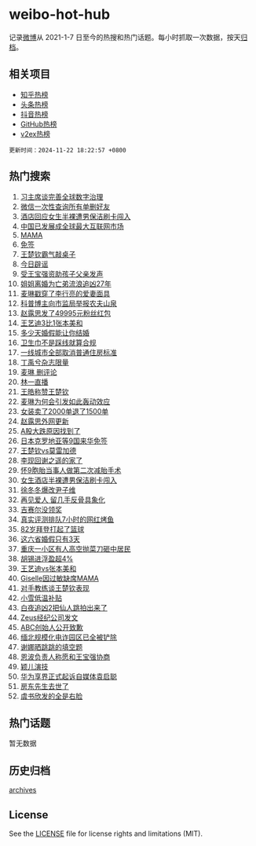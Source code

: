 # weibo-hot-hub

记录[微博](https://www.weibo.com)从 2021-1-7 日至今的热搜和热门话题。每小时抓取一次数据，按天[归档](archives)。

## 相关项目

- [知乎热榜](https://github.com/snaildev/zhihu-hot-hub)
- [头条热榜](https://github.com/snaildev/toutiao-hot-hub)
- [抖音热榜](https://github.com/snaildev/douyin-hot-hub)
- [GitHub热榜](https://github.com/snaildev/github-hot-hub)
- [v2ex热榜](https://github.com/snaildev/v2ex-hot-hub)


`更新时间：2024-11-22 18:22:57 +0800`

## 热门搜索

1. [习主席谈完善全球数字治理](https://m.weibo.cn/search?containerid=100103type%3D1%26t%3D10%26q%3D%23%E4%B9%A0%E4%B8%BB%E5%B8%AD%E8%B0%88%E5%AE%8C%E5%96%84%E5%85%A8%E7%90%83%E6%95%B0%E5%AD%97%E6%B2%BB%E7%90%86%23&stream_entry_id=51&isnewpage=1&extparam=seat%3D1%26stream_entry_id%3D51%26c_type%3D51%26pos%3D0%26cate%3D10103%26dgr%3D0%26q%3D%2523%25E4%25B9%25A0%25E4%25B8%25BB%25E5%25B8%25AD%25E8%25B0%2588%25E5%25AE%258C%25E5%2596%2584%25E5%2585%25A8%25E7%2590%2583%25E6%2595%25B0%25E5%25AD%2597%25E6%25B2%25BB%25E7%2590%2586%2523%26filter_type%3Drealtimehot%26display_time%3D1732270976%26pre_seqid%3D1732270976796082451576)
1. [微信一次性查询所有单删好友](https://m.weibo.cn/search?containerid=100103type%3D1%26t%3D10%26q%3D%23%E5%BE%AE%E4%BF%A1%E4%B8%80%E6%AC%A1%E6%80%A7%E6%9F%A5%E8%AF%A2%E6%89%80%E6%9C%89%E5%8D%95%E5%88%A0%E5%A5%BD%E5%8F%8B%23&stream_entry_id=31&isnewpage=1&extparam=seat%3D1%26stream_entry_id%3D31%26q%3D%2523%25E5%25BE%25AE%25E4%25BF%25A1%25E4%25B8%2580%25E6%25AC%25A1%25E6%2580%25A7%25E6%259F%25A5%25E8%25AF%25A2%25E6%2589%2580%25E6%259C%2589%25E5%258D%2595%25E5%2588%25A0%25E5%25A5%25BD%25E5%258F%258B%2523%26dgr%3D0%26realpos%3D1%26filter_type%3Drealtimehot%26c_type%3D31%26pos%3D0%26lcate%3D5001%26band_rank%3D1%26cate%3D5001%26flag%3D2%26display_time%3D1732270976%26pre_seqid%3D1732270976796082451576)
1. [酒店回应女生半裸遭男保洁刷卡闯入](https://m.weibo.cn/search?containerid=100103type%3D1%26t%3D10%26q%3D%23%E9%85%92%E5%BA%97%E5%9B%9E%E5%BA%94%E5%A5%B3%E7%94%9F%E5%8D%8A%E8%A3%B8%E9%81%AD%E7%94%B7%E4%BF%9D%E6%B4%81%E5%88%B7%E5%8D%A1%E9%97%AF%E5%85%A5%23&stream_entry_id=31&isnewpage=1&extparam=seat%3D1%26stream_entry_id%3D31%26q%3D%2523%25E9%2585%2592%25E5%25BA%2597%25E5%259B%259E%25E5%25BA%2594%25E5%25A5%25B3%25E7%2594%259F%25E5%258D%258A%25E8%25A3%25B8%25E9%2581%25AD%25E7%2594%25B7%25E4%25BF%259D%25E6%25B4%2581%25E5%2588%25B7%25E5%258D%25A1%25E9%2597%25AF%25E5%2585%25A5%2523%26dgr%3D0%26realpos%3D2%26filter_type%3Drealtimehot%26c_type%3D31%26pos%3D1%26lcate%3D5001%26band_rank%3D2%26cate%3D5001%26flag%3D1%26display_time%3D1732270976%26pre_seqid%3D1732270976796082451576)
1. [中国已发展成全球最大互联网市场](https://m.weibo.cn/search?containerid=100103type%3D1%26t%3D10%26q%3D%23%E4%B8%AD%E5%9B%BD%E5%B7%B2%E5%8F%91%E5%B1%95%E6%88%90%E5%85%A8%E7%90%83%E6%9C%80%E5%A4%A7%E4%BA%92%E8%81%94%E7%BD%91%E5%B8%82%E5%9C%BA%23&stream_entry_id=31&isnewpage=1&extparam=seat%3D1%26stream_entry_id%3D31%26q%3D%2523%25E4%25B8%25AD%25E5%259B%25BD%25E5%25B7%25B2%25E5%258F%2591%25E5%25B1%2595%25E6%2588%2590%25E5%2585%25A8%25E7%2590%2583%25E6%259C%2580%25E5%25A4%25A7%25E4%25BA%2592%25E8%2581%2594%25E7%25BD%2591%25E5%25B8%2582%25E5%259C%25BA%2523%26dgr%3D0%26realpos%3D3%26filter_type%3Drealtimehot%26c_type%3D31%26pos%3D2%26lcate%3D5001%26band_rank%3D3%26cate%3D5001%26flag%3D0%26display_time%3D1732270976%26pre_seqid%3D1732270976796082451576)
1. [MAMA](https://m.weibo.cn/search?containerid=100103type%3D1%26t%3D10%26q%3DMAMA&stream_entry_id=31&isnewpage=1&extparam=seat%3D1%26stream_entry_id%3D31%26q%3DMAMA%26dgr%3D0%26realpos%3D4%26filter_type%3Drealtimehot%26c_type%3D31%26pos%3D3%26lcate%3D5001%26band_rank%3D4%26cate%3D5001%26flag%3D1%26display_time%3D1732270976%26pre_seqid%3D1732270976796082451576)
1. [免签](https://m.weibo.cn/search?containerid=100103type%3D1%26t%3D10%26q%3D%E5%85%8D%E7%AD%BE&stream_entry_id=31&isnewpage=1&extparam=seat%3D1%26stream_entry_id%3D31%26q%3D%25E5%2585%258D%25E7%25AD%25BE%26dgr%3D0%26realpos%3D5%26filter_type%3Drealtimehot%26c_type%3D31%26pos%3D4%26lcate%3D5001%26band_rank%3D5%26cate%3D5001%26flag%3D2%26display_time%3D1732270976%26pre_seqid%3D1732270976796082451576)
1. [王楚钦霸气敲桌子](https://m.weibo.cn/search?containerid=100103type%3D1%26t%3D10%26q%3D%E7%8E%8B%E6%A5%9A%E9%92%A6%E9%9C%B8%E6%B0%94%E6%95%B2%E6%A1%8C%E5%AD%90&stream_entry_id=31&isnewpage=1&extparam=seat%3D1%26stream_entry_id%3D31%26q%3D%25E7%258E%258B%25E6%25A5%259A%25E9%2592%25A6%25E9%259C%25B8%25E6%25B0%2594%25E6%2595%25B2%25E6%25A1%258C%25E5%25AD%2590%26dgr%3D0%26realpos%3D6%26filter_type%3Drealtimehot%26c_type%3D31%26pos%3D5%26lcate%3D5001%26band_rank%3D6%26cate%3D5001%26flag%3D1%26display_time%3D1732270976%26pre_seqid%3D1732270976796082451576)
1. [今日辟谣](https://m.weibo.cn/search?containerid=100103type%3D1%26t%3D10%26q%3D%23%E4%BB%8A%E6%97%A5%E8%BE%9F%E8%B0%A3%23&stream_entry_id=31&isnewpage=1&extparam=seat%3D1%26stream_entry_id%3D31%26q%3D%2523%25E4%25BB%258A%25E6%2597%25A5%25E8%25BE%259F%25E8%25B0%25A3%2523%26dgr%3D0%26adid%3D264254%26band_rank%3D7%26c_type%3D31%26is_ad_pos%3D1%26lcate%3D5001%26pos%3D6%26cate%3D5001%26filter_type%3Drealtimehot%26display_time%3D1732270976%26pre_seqid%3D1732270976796082451576)
1. [受王宝强资助孩子父亲发声](https://m.weibo.cn/search?containerid=100103type%3D1%26t%3D10%26q%3D%23%E5%8F%97%E7%8E%8B%E5%AE%9D%E5%BC%BA%E8%B5%84%E5%8A%A9%E5%AD%A9%E5%AD%90%E7%88%B6%E4%BA%B2%E5%8F%91%E5%A3%B0%23&stream_entry_id=31&isnewpage=1&extparam=seat%3D1%26stream_entry_id%3D31%26q%3D%2523%25E5%258F%2597%25E7%258E%258B%25E5%25AE%259D%25E5%25BC%25BA%25E8%25B5%2584%25E5%258A%25A9%25E5%25AD%25A9%25E5%25AD%2590%25E7%2588%25B6%25E4%25BA%25B2%25E5%258F%2591%25E5%25A3%25B0%2523%26dgr%3D0%26realpos%3D7%26filter_type%3Drealtimehot%26c_type%3D31%26pos%3D7%26lcate%3D5001%26band_rank%3D7%26cate%3D5001%26flag%3D0%26display_time%3D1732270976%26pre_seqid%3D1732270976796082451576)
1. [姐姐离婚为亡弟流浪追凶27年](https://m.weibo.cn/search?containerid=100103type%3D1%26t%3D10%26q%3D%23%E5%A7%90%E5%A7%90%E7%A6%BB%E5%A9%9A%E4%B8%BA%E4%BA%A1%E5%BC%9F%E6%B5%81%E6%B5%AA%E8%BF%BD%E5%87%B627%E5%B9%B4%23&stream_entry_id=31&isnewpage=1&extparam=seat%3D1%26stream_entry_id%3D31%26q%3D%2523%25E5%25A7%2590%25E5%25A7%2590%25E7%25A6%25BB%25E5%25A9%259A%25E4%25B8%25BA%25E4%25BA%25A1%25E5%25BC%259F%25E6%25B5%2581%25E6%25B5%25AA%25E8%25BF%25BD%25E5%2587%25B627%25E5%25B9%25B4%2523%26dgr%3D0%26realpos%3D8%26filter_type%3Drealtimehot%26c_type%3D31%26pos%3D8%26lcate%3D5001%26band_rank%3D8%26cate%3D5001%26flag%3D2%26display_time%3D1732270976%26pre_seqid%3D1732270976796082451576)
1. [麦琳戳穿了李行亮的爱妻面具](https://m.weibo.cn/search?containerid=100103type%3D1%26t%3D10%26q%3D%23%E9%BA%A6%E7%90%B3%E6%88%B3%E7%A9%BF%E4%BA%86%E6%9D%8E%E8%A1%8C%E4%BA%AE%E7%9A%84%E7%88%B1%E5%A6%BB%E9%9D%A2%E5%85%B7%23&stream_entry_id=31&isnewpage=1&extparam=seat%3D1%26stream_entry_id%3D31%26q%3D%2523%25E9%25BA%25A6%25E7%2590%25B3%25E6%2588%25B3%25E7%25A9%25BF%25E4%25BA%2586%25E6%259D%258E%25E8%25A1%258C%25E4%25BA%25AE%25E7%259A%2584%25E7%2588%25B1%25E5%25A6%25BB%25E9%259D%25A2%25E5%2585%25B7%2523%26dgr%3D0%26realpos%3D9%26filter_type%3Drealtimehot%26c_type%3D31%26pos%3D9%26lcate%3D5001%26band_rank%3D9%26cate%3D5001%26flag%3D2%26display_time%3D1732270976%26pre_seqid%3D1732270976796082451576)
1. [科普博主向市监局举报农夫山泉](https://m.weibo.cn/search?containerid=100103type%3D1%26t%3D10%26q%3D%23%E7%A7%91%E6%99%AE%E5%8D%9A%E4%B8%BB%E5%90%91%E5%B8%82%E7%9B%91%E5%B1%80%E4%B8%BE%E6%8A%A5%E5%86%9C%E5%A4%AB%E5%B1%B1%E6%B3%89%23&stream_entry_id=31&isnewpage=1&extparam=seat%3D1%26stream_entry_id%3D31%26q%3D%2523%25E7%25A7%2591%25E6%2599%25AE%25E5%258D%259A%25E4%25B8%25BB%25E5%2590%2591%25E5%25B8%2582%25E7%259B%2591%25E5%25B1%2580%25E4%25B8%25BE%25E6%258A%25A5%25E5%2586%259C%25E5%25A4%25AB%25E5%25B1%25B1%25E6%25B3%2589%2523%26dgr%3D0%26realpos%3D10%26filter_type%3Drealtimehot%26c_type%3D31%26pos%3D10%26lcate%3D5001%26band_rank%3D10%26cate%3D5001%26flag%3D1%26display_time%3D1732270976%26pre_seqid%3D1732270976796082451576)
1. [赵露思发了49995元粉丝红包](https://m.weibo.cn/search?containerid=100103type%3D1%26t%3D10%26q%3D%23%E8%B5%B5%E9%9C%B2%E6%80%9D%E5%8F%91%E4%BA%8649995%E5%85%83%E7%B2%89%E4%B8%9D%E7%BA%A2%E5%8C%85%23&stream_entry_id=31&isnewpage=1&extparam=seat%3D1%26stream_entry_id%3D31%26q%3D%2523%25E8%25B5%25B5%25E9%259C%25B2%25E6%2580%259D%25E5%258F%2591%25E4%25BA%258649995%25E5%2585%2583%25E7%25B2%2589%25E4%25B8%259D%25E7%25BA%25A2%25E5%258C%2585%2523%26dgr%3D0%26realpos%3D11%26filter_type%3Drealtimehot%26c_type%3D31%26pos%3D11%26lcate%3D5001%26band_rank%3D11%26cate%3D5001%26flag%3D2%26display_time%3D1732270976%26pre_seqid%3D1732270976796082451576)
1. [王艺迪3比1张本美和](https://m.weibo.cn/search?containerid=100103type%3D1%26t%3D10%26q%3D%23%E7%8E%8B%E8%89%BA%E8%BF%AA3%E6%AF%941%E5%BC%A0%E6%9C%AC%E7%BE%8E%E5%92%8C%23&stream_entry_id=31&isnewpage=1&extparam=seat%3D1%26stream_entry_id%3D31%26q%3D%2523%25E7%258E%258B%25E8%2589%25BA%25E8%25BF%25AA3%25E6%25AF%25941%25E5%25BC%25A0%25E6%259C%25AC%25E7%25BE%258E%25E5%2592%258C%2523%26dgr%3D0%26realpos%3D12%26filter_type%3Drealtimehot%26c_type%3D31%26pos%3D12%26lcate%3D5001%26band_rank%3D12%26cate%3D5001%26flag%3D1%26display_time%3D1732270976%26pre_seqid%3D1732270976796082451576)
1. [多少天婚假能让你结婚](https://m.weibo.cn/search?containerid=100103type%3D1%26t%3D10%26q%3D%23%E5%A4%9A%E5%B0%91%E5%A4%A9%E5%A9%9A%E5%81%87%E8%83%BD%E8%AE%A9%E4%BD%A0%E7%BB%93%E5%A9%9A%23&stream_entry_id=31&isnewpage=1&extparam=seat%3D1%26stream_entry_id%3D31%26q%3D%2523%25E5%25A4%259A%25E5%25B0%2591%25E5%25A4%25A9%25E5%25A9%259A%25E5%2581%2587%25E8%2583%25BD%25E8%25AE%25A9%25E4%25BD%25A0%25E7%25BB%2593%25E5%25A9%259A%2523%26dgr%3D0%26realpos%3D13%26filter_type%3Drealtimehot%26c_type%3D31%26pos%3D13%26lcate%3D5001%26band_rank%3D13%26cate%3D5001%26flag%3D0%26display_time%3D1732270976%26pre_seqid%3D1732270976796082451576)
1. [卫生巾不是踩线就算合规](https://m.weibo.cn/search?containerid=100103type%3D1%26t%3D10%26q%3D%23%E5%8D%AB%E7%94%9F%E5%B7%BE%E4%B8%8D%E6%98%AF%E8%B8%A9%E7%BA%BF%E5%B0%B1%E7%AE%97%E5%90%88%E8%A7%84%23&stream_entry_id=31&isnewpage=1&extparam=seat%3D1%26stream_entry_id%3D31%26q%3D%2523%25E5%258D%25AB%25E7%2594%259F%25E5%25B7%25BE%25E4%25B8%258D%25E6%2598%25AF%25E8%25B8%25A9%25E7%25BA%25BF%25E5%25B0%25B1%25E7%25AE%2597%25E5%2590%2588%25E8%25A7%2584%2523%26dgr%3D0%26realpos%3D14%26filter_type%3Drealtimehot%26c_type%3D31%26pos%3D14%26lcate%3D5001%26band_rank%3D14%26cate%3D5001%26flag%3D1%26display_time%3D1732270976%26pre_seqid%3D1732270976796082451576)
1. [一线城市全部取消普通住房标准](https://m.weibo.cn/search?containerid=100103type%3D1%26t%3D10%26q%3D%23%E4%B8%80%E7%BA%BF%E5%9F%8E%E5%B8%82%E5%85%A8%E9%83%A8%E5%8F%96%E6%B6%88%E6%99%AE%E9%80%9A%E4%BD%8F%E6%88%BF%E6%A0%87%E5%87%86%23&stream_entry_id=31&isnewpage=1&extparam=seat%3D1%26stream_entry_id%3D31%26q%3D%2523%25E4%25B8%2580%25E7%25BA%25BF%25E5%259F%258E%25E5%25B8%2582%25E5%2585%25A8%25E9%2583%25A8%25E5%258F%2596%25E6%25B6%2588%25E6%2599%25AE%25E9%2580%259A%25E4%25BD%258F%25E6%2588%25BF%25E6%25A0%2587%25E5%2587%2586%2523%26dgr%3D0%26realpos%3D15%26filter_type%3Drealtimehot%26c_type%3D31%26pos%3D15%26lcate%3D5001%26band_rank%3D15%26cate%3D5001%26flag%3D1%26display_time%3D1732270976%26pre_seqid%3D1732270976796082451576)
1. [丁禹兮杂志限量](https://m.weibo.cn/search?containerid=100103type%3D1%26t%3D10%26q%3D%23%E4%B8%81%E7%A6%B9%E5%85%AE%E6%9D%82%E5%BF%97%E9%99%90%E9%87%8F%23&stream_entry_id=31&isnewpage=1&extparam=seat%3D1%26stream_entry_id%3D31%26q%3D%2523%25E4%25B8%2581%25E7%25A6%25B9%25E5%2585%25AE%25E6%259D%2582%25E5%25BF%2597%25E9%2599%2590%25E9%2587%258F%2523%26dgr%3D0%26realpos%3D16%26filter_type%3Drealtimehot%26c_type%3D31%26pos%3D16%26lcate%3D5001%26band_rank%3D16%26cate%3D5001%26flag%3D0%26display_time%3D1732270976%26pre_seqid%3D1732270976796082451576)
1. [麦琳 删评论](https://m.weibo.cn/search?containerid=100103type%3D1%26t%3D10%26q%3D%E9%BA%A6%E7%90%B3+%E5%88%A0%E8%AF%84%E8%AE%BA&stream_entry_id=31&isnewpage=1&extparam=seat%3D1%26stream_entry_id%3D31%26q%3D%25E9%25BA%25A6%25E7%2590%25B3%2520%25E5%2588%25A0%25E8%25AF%2584%25E8%25AE%25BA%26dgr%3D0%26realpos%3D17%26filter_type%3Drealtimehot%26c_type%3D31%26pos%3D17%26lcate%3D5001%26band_rank%3D17%26cate%3D5001%26flag%3D1%26display_time%3D1732270976%26pre_seqid%3D1732270976796082451576)
1. [林一直播](https://m.weibo.cn/search?containerid=100103type%3D1%26t%3D10%26q%3D%E6%9E%97%E4%B8%80%E7%9B%B4%E6%92%AD&stream_entry_id=31&isnewpage=1&extparam=seat%3D1%26stream_entry_id%3D31%26q%3D%25E6%259E%2597%25E4%25B8%2580%25E7%259B%25B4%25E6%2592%25AD%26dgr%3D0%26realpos%3D18%26filter_type%3Drealtimehot%26c_type%3D31%26pos%3D18%26lcate%3D5001%26band_rank%3D18%26cate%3D5001%26flag%3D1%26display_time%3D1732270976%26pre_seqid%3D1732270976796082451576)
1. [王皓称赞王楚钦](https://m.weibo.cn/search?containerid=100103type%3D1%26t%3D10%26q%3D%23%E7%8E%8B%E7%9A%93%E7%A7%B0%E8%B5%9E%E7%8E%8B%E6%A5%9A%E9%92%A6%23&stream_entry_id=31&isnewpage=1&extparam=seat%3D1%26stream_entry_id%3D31%26q%3D%2523%25E7%258E%258B%25E7%259A%2593%25E7%25A7%25B0%25E8%25B5%259E%25E7%258E%258B%25E6%25A5%259A%25E9%2592%25A6%2523%26dgr%3D0%26realpos%3D19%26filter_type%3Drealtimehot%26c_type%3D31%26pos%3D19%26lcate%3D5001%26band_rank%3D19%26cate%3D5001%26flag%3D1%26display_time%3D1732270976%26pre_seqid%3D1732270976796082451576)
1. [麦琳为何会引发如此轰动效应](https://m.weibo.cn/search?containerid=100103type%3D1%26t%3D10%26q%3D%23%E9%BA%A6%E7%90%B3%E4%B8%BA%E4%BD%95%E4%BC%9A%E5%BC%95%E5%8F%91%E5%A6%82%E6%AD%A4%E8%BD%B0%E5%8A%A8%E6%95%88%E5%BA%94%23&stream_entry_id=31&isnewpage=1&extparam=seat%3D1%26stream_entry_id%3D31%26q%3D%2523%25E9%25BA%25A6%25E7%2590%25B3%25E4%25B8%25BA%25E4%25BD%2595%25E4%25BC%259A%25E5%25BC%2595%25E5%258F%2591%25E5%25A6%2582%25E6%25AD%25A4%25E8%25BD%25B0%25E5%258A%25A8%25E6%2595%2588%25E5%25BA%2594%2523%26dgr%3D0%26realpos%3D20%26filter_type%3Drealtimehot%26c_type%3D31%26pos%3D20%26lcate%3D5001%26band_rank%3D20%26cate%3D5001%26flag%3D1%26display_time%3D1732270976%26pre_seqid%3D1732270976796082451576)
1. [女装卖了2000单退了1500单](https://m.weibo.cn/search?containerid=100103type%3D1%26t%3D10%26q%3D%23%E5%A5%B3%E8%A3%85%E5%8D%96%E4%BA%862000%E5%8D%95%E9%80%80%E4%BA%861500%E5%8D%95%23&stream_entry_id=31&isnewpage=1&extparam=seat%3D1%26stream_entry_id%3D31%26q%3D%2523%25E5%25A5%25B3%25E8%25A3%2585%25E5%258D%2596%25E4%25BA%25862000%25E5%258D%2595%25E9%2580%2580%25E4%25BA%25861500%25E5%258D%2595%2523%26dgr%3D0%26realpos%3D21%26filter_type%3Drealtimehot%26c_type%3D31%26pos%3D21%26lcate%3D5001%26band_rank%3D21%26cate%3D5001%26flag%3D0%26display_time%3D1732270976%26pre_seqid%3D1732270976796082451576)
1. [赵露思外网更新](https://m.weibo.cn/search?containerid=100103type%3D1%26t%3D10%26q%3D%23%E8%B5%B5%E9%9C%B2%E6%80%9D%E5%A4%96%E7%BD%91%E6%9B%B4%E6%96%B0%23&stream_entry_id=31&isnewpage=1&extparam=seat%3D1%26stream_entry_id%3D31%26q%3D%2523%25E8%25B5%25B5%25E9%259C%25B2%25E6%2580%259D%25E5%25A4%2596%25E7%25BD%2591%25E6%259B%25B4%25E6%2596%25B0%2523%26dgr%3D0%26realpos%3D22%26filter_type%3Drealtimehot%26c_type%3D31%26pos%3D22%26lcate%3D5001%26band_rank%3D22%26cate%3D5001%26flag%3D1%26display_time%3D1732270976%26pre_seqid%3D1732270976796082451576)
1. [A股大跌原因找到了](https://m.weibo.cn/search?containerid=100103type%3D1%26t%3D10%26q%3D%23A%E8%82%A1%E5%A4%A7%E8%B7%8C%E5%8E%9F%E5%9B%A0%E6%89%BE%E5%88%B0%E4%BA%86%23&stream_entry_id=31&isnewpage=1&extparam=seat%3D1%26stream_entry_id%3D31%26q%3D%2523A%25E8%2582%25A1%25E5%25A4%25A7%25E8%25B7%258C%25E5%258E%259F%25E5%259B%25A0%25E6%2589%25BE%25E5%2588%25B0%25E4%25BA%2586%2523%26dgr%3D0%26realpos%3D23%26filter_type%3Drealtimehot%26c_type%3D31%26pos%3D23%26lcate%3D5001%26band_rank%3D23%26cate%3D5001%26flag%3D0%26display_time%3D1732270976%26pre_seqid%3D1732270976796082451576)
1. [日本克罗地亚等9国来华免签](https://m.weibo.cn/search?containerid=100103type%3D1%26t%3D10%26q%3D%23%E6%97%A5%E6%9C%AC%E5%85%8B%E7%BD%97%E5%9C%B0%E4%BA%9A%E7%AD%899%E5%9B%BD%E6%9D%A5%E5%8D%8E%E5%85%8D%E7%AD%BE%23&stream_entry_id=31&isnewpage=1&extparam=seat%3D1%26stream_entry_id%3D31%26q%3D%2523%25E6%2597%25A5%25E6%259C%25AC%25E5%2585%258B%25E7%25BD%2597%25E5%259C%25B0%25E4%25BA%259A%25E7%25AD%25899%25E5%259B%25BD%25E6%259D%25A5%25E5%258D%258E%25E5%2585%258D%25E7%25AD%25BE%2523%26dgr%3D0%26realpos%3D24%26filter_type%3Drealtimehot%26c_type%3D31%26pos%3D24%26lcate%3D5001%26band_rank%3D24%26cate%3D5001%26flag%3D0%26display_time%3D1732270976%26pre_seqid%3D1732270976796082451576)
1. [王楚钦vs莫雷加德](https://m.weibo.cn/search?containerid=100103type%3D1%26t%3D10%26q%3D%23%E7%8E%8B%E6%A5%9A%E9%92%A6vs%E8%8E%AB%E9%9B%B7%E5%8A%A0%E5%BE%B7%23&stream_entry_id=31&isnewpage=1&extparam=seat%3D1%26stream_entry_id%3D31%26q%3D%2523%25E7%258E%258B%25E6%25A5%259A%25E9%2592%25A6vs%25E8%258E%25AB%25E9%259B%25B7%25E5%258A%25A0%25E5%25BE%25B7%2523%26dgr%3D0%26realpos%3D25%26filter_type%3Drealtimehot%26c_type%3D31%26pos%3D25%26lcate%3D5001%26band_rank%3D25%26cate%3D5001%26flag%3D0%26display_time%3D1732270976%26pre_seqid%3D1732270976796082451576)
1. [李现回谢之遥的家了](https://m.weibo.cn/search?containerid=100103type%3D1%26t%3D10%26q%3D%23%E6%9D%8E%E7%8E%B0%E5%9B%9E%E8%B0%A2%E4%B9%8B%E9%81%A5%E7%9A%84%E5%AE%B6%E4%BA%86%23&stream_entry_id=31&isnewpage=1&extparam=seat%3D1%26stream_entry_id%3D31%26q%3D%2523%25E6%259D%258E%25E7%258E%25B0%25E5%259B%259E%25E8%25B0%25A2%25E4%25B9%258B%25E9%2581%25A5%25E7%259A%2584%25E5%25AE%25B6%25E4%25BA%2586%2523%26dgr%3D0%26realpos%3D26%26filter_type%3Drealtimehot%26c_type%3D31%26pos%3D26%26lcate%3D5001%26band_rank%3D26%26cate%3D5001%26flag%3D1%26display_time%3D1732270976%26pre_seqid%3D1732270976796082451576)
1. [怀9胞胎当事人做第二次减胎手术](https://m.weibo.cn/search?containerid=100103type%3D1%26t%3D10%26q%3D%23%E6%80%809%E8%83%9E%E8%83%8E%E5%BD%93%E4%BA%8B%E4%BA%BA%E5%81%9A%E7%AC%AC%E4%BA%8C%E6%AC%A1%E5%87%8F%E8%83%8E%E6%89%8B%E6%9C%AF%23&stream_entry_id=31&isnewpage=1&extparam=seat%3D1%26stream_entry_id%3D31%26q%3D%2523%25E6%2580%25809%25E8%2583%259E%25E8%2583%258E%25E5%25BD%2593%25E4%25BA%258B%25E4%25BA%25BA%25E5%2581%259A%25E7%25AC%25AC%25E4%25BA%258C%25E6%25AC%25A1%25E5%2587%258F%25E8%2583%258E%25E6%2589%258B%25E6%259C%25AF%2523%26dgr%3D0%26realpos%3D27%26filter_type%3Drealtimehot%26c_type%3D31%26pos%3D27%26lcate%3D5001%26band_rank%3D27%26cate%3D5001%26flag%3D1%26display_time%3D1732270976%26pre_seqid%3D1732270976796082451576)
1. [女生酒店半裸遭男保洁刷卡闯入](https://m.weibo.cn/search?containerid=100103type%3D1%26t%3D10%26q%3D%23%E5%A5%B3%E7%94%9F%E9%85%92%E5%BA%97%E5%8D%8A%E8%A3%B8%E9%81%AD%E7%94%B7%E4%BF%9D%E6%B4%81%E5%88%B7%E5%8D%A1%E9%97%AF%E5%85%A5%23&stream_entry_id=31&isnewpage=1&extparam=seat%3D1%26stream_entry_id%3D31%26q%3D%2523%25E5%25A5%25B3%25E7%2594%259F%25E9%2585%2592%25E5%25BA%2597%25E5%258D%258A%25E8%25A3%25B8%25E9%2581%25AD%25E7%2594%25B7%25E4%25BF%259D%25E6%25B4%2581%25E5%2588%25B7%25E5%258D%25A1%25E9%2597%25AF%25E5%2585%25A5%2523%26dgr%3D0%26realpos%3D28%26filter_type%3Drealtimehot%26c_type%3D31%26pos%3D28%26lcate%3D5001%26band_rank%3D28%26cate%3D5001%26flag%3D1%26display_time%3D1732270976%26pre_seqid%3D1732270976796082451576)
1. [徐冬冬爆改尹子维](https://m.weibo.cn/search?containerid=100103type%3D1%26t%3D10%26q%3D%E5%BE%90%E5%86%AC%E5%86%AC%E7%88%86%E6%94%B9%E5%B0%B9%E5%AD%90%E7%BB%B4&stream_entry_id=31&isnewpage=1&extparam=seat%3D1%26stream_entry_id%3D31%26q%3D%25E5%25BE%2590%25E5%2586%25AC%25E5%2586%25AC%25E7%2588%2586%25E6%2594%25B9%25E5%25B0%25B9%25E5%25AD%2590%25E7%25BB%25B4%26dgr%3D0%26realpos%3D29%26filter_type%3Drealtimehot%26c_type%3D31%26pos%3D29%26lcate%3D5001%26band_rank%3D29%26cate%3D5001%26flag%3D1%26display_time%3D1732270976%26pre_seqid%3D1732270976796082451576)
1. [再见爱人 留几手反骨具象化](https://m.weibo.cn/search?containerid=100103type%3D1%26t%3D10%26q%3D%E5%86%8D%E8%A7%81%E7%88%B1%E4%BA%BA+%E7%95%99%E5%87%A0%E6%89%8B%E5%8F%8D%E9%AA%A8%E5%85%B7%E8%B1%A1%E5%8C%96&stream_entry_id=31&isnewpage=1&extparam=seat%3D1%26stream_entry_id%3D31%26q%3D%25E5%2586%258D%25E8%25A7%2581%25E7%2588%25B1%25E4%25BA%25BA%2520%25E7%2595%2599%25E5%2587%25A0%25E6%2589%258B%25E5%258F%258D%25E9%25AA%25A8%25E5%2585%25B7%25E8%25B1%25A1%25E5%258C%2596%26dgr%3D0%26realpos%3D30%26filter_type%3Drealtimehot%26c_type%3D31%26pos%3D30%26lcate%3D5001%26band_rank%3D30%26cate%3D5001%26flag%3D1%26display_time%3D1732270976%26pre_seqid%3D1732270976796082451576)
1. [吉赛尔没领奖](https://m.weibo.cn/search?containerid=100103type%3D1%26t%3D10%26q%3D%E5%90%89%E8%B5%9B%E5%B0%94%E6%B2%A1%E9%A2%86%E5%A5%96&stream_entry_id=31&isnewpage=1&extparam=seat%3D1%26stream_entry_id%3D31%26q%3D%25E5%2590%2589%25E8%25B5%259B%25E5%25B0%2594%25E6%25B2%25A1%25E9%25A2%2586%25E5%25A5%2596%26dgr%3D0%26realpos%3D31%26filter_type%3Drealtimehot%26c_type%3D31%26pos%3D31%26lcate%3D5001%26band_rank%3D31%26cate%3D5001%26flag%3D1%26display_time%3D1732270976%26pre_seqid%3D1732270976796082451576)
1. [真实评测排队7小时的网红烤鱼](https://m.weibo.cn/search?containerid=100103type%3D1%26t%3D10%26q%3D%E7%9C%9F%E5%AE%9E%E8%AF%84%E6%B5%8B%E6%8E%92%E9%98%9F7%E5%B0%8F%E6%97%B6%E7%9A%84%E7%BD%91%E7%BA%A2%E7%83%A4%E9%B1%BC&stream_entry_id=31&isnewpage=1&extparam=seat%3D1%26stream_entry_id%3D31%26q%3D%25E7%259C%259F%25E5%25AE%259E%25E8%25AF%2584%25E6%25B5%258B%25E6%258E%2592%25E9%2598%259F7%25E5%25B0%258F%25E6%2597%25B6%25E7%259A%2584%25E7%25BD%2591%25E7%25BA%25A2%25E7%2583%25A4%25E9%25B1%25BC%26dgr%3D0%26adid%3D265257%26realpos%3D32%26filter_type%3Drealtimehot%26c_type%3D31%26pos%3D32%26lcate%3D5001%26band_rank%3D32%26cate%3D5001%26flag%3D0%26display_time%3D1732270976%26pre_seqid%3D1732270976796082451576)
1. [82岁拜登打起了篮球](https://m.weibo.cn/search?containerid=100103type%3D1%26t%3D10%26q%3D%2382%E5%B2%81%E6%8B%9C%E7%99%BB%E6%89%93%E8%B5%B7%E4%BA%86%E7%AF%AE%E7%90%83%23&stream_entry_id=31&isnewpage=1&extparam=seat%3D1%26stream_entry_id%3D31%26q%3D%252382%25E5%25B2%2581%25E6%258B%259C%25E7%2599%25BB%25E6%2589%2593%25E8%25B5%25B7%25E4%25BA%2586%25E7%25AF%25AE%25E7%2590%2583%2523%26dgr%3D0%26realpos%3D33%26filter_type%3Drealtimehot%26c_type%3D31%26pos%3D33%26lcate%3D5001%26band_rank%3D33%26cate%3D5001%26flag%3D1%26display_time%3D1732270976%26pre_seqid%3D1732270976796082451576)
1. [这六省婚假只有3天](https://m.weibo.cn/search?containerid=100103type%3D1%26t%3D10%26q%3D%23%E8%BF%99%E5%85%AD%E7%9C%81%E5%A9%9A%E5%81%87%E5%8F%AA%E6%9C%893%E5%A4%A9%23&stream_entry_id=31&isnewpage=1&extparam=seat%3D1%26stream_entry_id%3D31%26q%3D%2523%25E8%25BF%2599%25E5%2585%25AD%25E7%259C%2581%25E5%25A9%259A%25E5%2581%2587%25E5%258F%25AA%25E6%259C%25893%25E5%25A4%25A9%2523%26dgr%3D0%26realpos%3D34%26filter_type%3Drealtimehot%26c_type%3D31%26pos%3D34%26lcate%3D5001%26band_rank%3D34%26cate%3D5001%26flag%3D0%26display_time%3D1732270976%26pre_seqid%3D1732270976796082451576)
1. [重庆一小区有人高空抛菜刀砸中居民](https://m.weibo.cn/search?containerid=100103type%3D1%26t%3D10%26q%3D%23%E9%87%8D%E5%BA%86%E4%B8%80%E5%B0%8F%E5%8C%BA%E6%9C%89%E4%BA%BA%E9%AB%98%E7%A9%BA%E6%8A%9B%E8%8F%9C%E5%88%80%E7%A0%B8%E4%B8%AD%E5%B1%85%E6%B0%91%23&stream_entry_id=31&isnewpage=1&extparam=seat%3D1%26stream_entry_id%3D31%26q%3D%2523%25E9%2587%258D%25E5%25BA%2586%25E4%25B8%2580%25E5%25B0%258F%25E5%258C%25BA%25E6%259C%2589%25E4%25BA%25BA%25E9%25AB%2598%25E7%25A9%25BA%25E6%258A%259B%25E8%258F%259C%25E5%2588%2580%25E7%25A0%25B8%25E4%25B8%25AD%25E5%25B1%2585%25E6%25B0%2591%2523%26dgr%3D0%26realpos%3D35%26filter_type%3Drealtimehot%26c_type%3D31%26pos%3D35%26lcate%3D5001%26band_rank%3D35%26cate%3D5001%26flag%3D1%26display_time%3D1732270976%26pre_seqid%3D1732270976796082451576)
1. [胡锡进浮盈超4%](https://m.weibo.cn/search?containerid=100103type%3D1%26t%3D10%26q%3D%23%E8%83%A1%E9%94%A1%E8%BF%9B%E6%B5%AE%E7%9B%88%E8%B6%854%25%23&stream_entry_id=31&isnewpage=1&extparam=seat%3D1%26stream_entry_id%3D31%26q%3D%2523%25E8%2583%25A1%25E9%2594%25A1%25E8%25BF%259B%25E6%25B5%25AE%25E7%259B%2588%25E8%25B6%25854%2525%2523%26dgr%3D0%26realpos%3D36%26filter_type%3Drealtimehot%26c_type%3D31%26pos%3D36%26lcate%3D5001%26band_rank%3D36%26cate%3D5001%26flag%3D1%26display_time%3D1732270976%26pre_seqid%3D1732270976796082451576)
1. [王艺迪vs张本美和](https://m.weibo.cn/search?containerid=100103type%3D1%26t%3D10%26q%3D%23%E7%8E%8B%E8%89%BA%E8%BF%AAvs%E5%BC%A0%E6%9C%AC%E7%BE%8E%E5%92%8C%23&stream_entry_id=31&isnewpage=1&extparam=seat%3D1%26stream_entry_id%3D31%26q%3D%2523%25E7%258E%258B%25E8%2589%25BA%25E8%25BF%25AAvs%25E5%25BC%25A0%25E6%259C%25AC%25E7%25BE%258E%25E5%2592%258C%2523%26dgr%3D0%26realpos%3D37%26filter_type%3Drealtimehot%26c_type%3D31%26pos%3D37%26lcate%3D5001%26band_rank%3D37%26cate%3D5001%26flag%3D1%26display_time%3D1732270976%26pre_seqid%3D1732270976796082451576)
1. [Giselle因过敏缺席MAMA](https://m.weibo.cn/search?containerid=100103type%3D1%26t%3D10%26q%3D%23Giselle%E5%9B%A0%E8%BF%87%E6%95%8F%E7%BC%BA%E5%B8%ADMAMA%23&stream_entry_id=31&isnewpage=1&extparam=seat%3D1%26stream_entry_id%3D31%26q%3D%2523Giselle%25E5%259B%25A0%25E8%25BF%2587%25E6%2595%258F%25E7%25BC%25BA%25E5%25B8%25ADMAMA%2523%26dgr%3D0%26realpos%3D38%26filter_type%3Drealtimehot%26c_type%3D31%26pos%3D38%26lcate%3D5001%26band_rank%3D38%26cate%3D5001%26flag%3D1%26display_time%3D1732270976%26pre_seqid%3D1732270976796082451576)
1. [对手教练谈王楚钦表现](https://m.weibo.cn/search?containerid=100103type%3D1%26t%3D10%26q%3D%23%E5%AF%B9%E6%89%8B%E6%95%99%E7%BB%83%E8%B0%88%E7%8E%8B%E6%A5%9A%E9%92%A6%E8%A1%A8%E7%8E%B0%23&stream_entry_id=31&isnewpage=1&extparam=seat%3D1%26stream_entry_id%3D31%26q%3D%2523%25E5%25AF%25B9%25E6%2589%258B%25E6%2595%2599%25E7%25BB%2583%25E8%25B0%2588%25E7%258E%258B%25E6%25A5%259A%25E9%2592%25A6%25E8%25A1%25A8%25E7%258E%25B0%2523%26dgr%3D0%26realpos%3D39%26filter_type%3Drealtimehot%26c_type%3D31%26pos%3D39%26lcate%3D5001%26band_rank%3D39%26cate%3D5001%26flag%3D0%26display_time%3D1732270976%26pre_seqid%3D1732270976796082451576)
1. [小雪低温补贴](https://m.weibo.cn/search?containerid=100103type%3D1%26t%3D10%26q%3D%23%E5%B0%8F%E9%9B%AA%E4%BD%8E%E6%B8%A9%E8%A1%A5%E8%B4%B4%23&stream_entry_id=31&isnewpage=1&extparam=seat%3D1%26stream_entry_id%3D31%26q%3D%2523%25E5%25B0%258F%25E9%259B%25AA%25E4%25BD%258E%25E6%25B8%25A9%25E8%25A1%25A5%25E8%25B4%25B4%2523%26dgr%3D0%26adid%3D265263%26realpos%3D40%26filter_type%3Drealtimehot%26c_type%3D31%26pos%3D40%26lcate%3D5001%26band_rank%3D40%26cate%3D5001%26flag%3D0%26display_time%3D1732270976%26pre_seqid%3D1732270976796082451576)
1. [白夜追凶2把仙人跳拍出来了](https://m.weibo.cn/search?containerid=100103type%3D1%26t%3D10%26q%3D%E7%99%BD%E5%A4%9C%E8%BF%BD%E5%87%B62%E6%8A%8A%E4%BB%99%E4%BA%BA%E8%B7%B3%E6%8B%8D%E5%87%BA%E6%9D%A5%E4%BA%86&stream_entry_id=31&isnewpage=1&extparam=seat%3D1%26stream_entry_id%3D31%26q%3D%25E7%2599%25BD%25E5%25A4%259C%25E8%25BF%25BD%25E5%2587%25B62%25E6%258A%258A%25E4%25BB%2599%25E4%25BA%25BA%25E8%25B7%25B3%25E6%258B%258D%25E5%2587%25BA%25E6%259D%25A5%25E4%25BA%2586%26dgr%3D0%26realpos%3D41%26filter_type%3Drealtimehot%26c_type%3D31%26pos%3D41%26lcate%3D5001%26band_rank%3D41%26cate%3D5001%26flag%3D1%26display_time%3D1732270976%26pre_seqid%3D1732270976796082451576)
1. [Zeus经纪公司发文](https://m.weibo.cn/search?containerid=100103type%3D1%26t%3D10%26q%3D%23Zeus%E7%BB%8F%E7%BA%AA%E5%85%AC%E5%8F%B8%E5%8F%91%E6%96%87%23&stream_entry_id=31&isnewpage=1&extparam=seat%3D1%26stream_entry_id%3D31%26q%3D%2523Zeus%25E7%25BB%258F%25E7%25BA%25AA%25E5%2585%25AC%25E5%258F%25B8%25E5%258F%2591%25E6%2596%2587%2523%26dgr%3D0%26realpos%3D42%26filter_type%3Drealtimehot%26c_type%3D31%26pos%3D42%26lcate%3D5001%26band_rank%3D42%26cate%3D5001%26flag%3D1%26display_time%3D1732270976%26pre_seqid%3D1732270976796082451576)
1. [ABC创始人公开致歉](https://m.weibo.cn/search?containerid=100103type%3D1%26t%3D10%26q%3D%23ABC%E5%88%9B%E5%A7%8B%E4%BA%BA%E5%85%AC%E5%BC%80%E8%87%B4%E6%AD%89%23&stream_entry_id=31&isnewpage=1&extparam=seat%3D1%26stream_entry_id%3D31%26q%3D%2523ABC%25E5%2588%259B%25E5%25A7%258B%25E4%25BA%25BA%25E5%2585%25AC%25E5%25BC%2580%25E8%2587%25B4%25E6%25AD%2589%2523%26dgr%3D0%26realpos%3D43%26filter_type%3Drealtimehot%26c_type%3D31%26pos%3D43%26lcate%3D5001%26band_rank%3D43%26cate%3D5001%26flag%3D0%26display_time%3D1732270976%26pre_seqid%3D1732270976796082451576)
1. [缅北规模化电诈园区已全被铲除](https://m.weibo.cn/search?containerid=100103type%3D1%26t%3D10%26q%3D%23%E7%BC%85%E5%8C%97%E8%A7%84%E6%A8%A1%E5%8C%96%E7%94%B5%E8%AF%88%E5%9B%AD%E5%8C%BA%E5%B7%B2%E5%85%A8%E8%A2%AB%E9%93%B2%E9%99%A4%23&stream_entry_id=31&isnewpage=1&extparam=seat%3D1%26stream_entry_id%3D31%26q%3D%2523%25E7%25BC%2585%25E5%258C%2597%25E8%25A7%2584%25E6%25A8%25A1%25E5%258C%2596%25E7%2594%25B5%25E8%25AF%2588%25E5%259B%25AD%25E5%258C%25BA%25E5%25B7%25B2%25E5%2585%25A8%25E8%25A2%25AB%25E9%2593%25B2%25E9%2599%25A4%2523%26dgr%3D0%26realpos%3D44%26filter_type%3Drealtimehot%26c_type%3D31%26pos%3D44%26lcate%3D5001%26band_rank%3D44%26cate%3D5001%26flag%3D1%26display_time%3D1732270976%26pre_seqid%3D1732270976796082451576)
1. [谢娜晒跳跳的填空题](https://m.weibo.cn/search?containerid=100103type%3D1%26t%3D10%26q%3D%23%E8%B0%A2%E5%A8%9C%E6%99%92%E8%B7%B3%E8%B7%B3%E7%9A%84%E5%A1%AB%E7%A9%BA%E9%A2%98%23&stream_entry_id=31&isnewpage=1&extparam=seat%3D1%26stream_entry_id%3D31%26q%3D%2523%25E8%25B0%25A2%25E5%25A8%259C%25E6%2599%2592%25E8%25B7%25B3%25E8%25B7%25B3%25E7%259A%2584%25E5%25A1%25AB%25E7%25A9%25BA%25E9%25A2%2598%2523%26dgr%3D0%26realpos%3D45%26filter_type%3Drealtimehot%26c_type%3D31%26pos%3D45%26lcate%3D5001%26band_rank%3D45%26cate%3D5001%26flag%3D1%26display_time%3D1732270976%26pre_seqid%3D1732270976796082451576)
1. [恩波负责人称愿和王宝强协商](https://m.weibo.cn/search?containerid=100103type%3D1%26t%3D10%26q%3D%23%E6%81%A9%E6%B3%A2%E8%B4%9F%E8%B4%A3%E4%BA%BA%E7%A7%B0%E6%84%BF%E5%92%8C%E7%8E%8B%E5%AE%9D%E5%BC%BA%E5%8D%8F%E5%95%86%23&stream_entry_id=31&isnewpage=1&extparam=seat%3D1%26stream_entry_id%3D31%26q%3D%2523%25E6%2581%25A9%25E6%25B3%25A2%25E8%25B4%259F%25E8%25B4%25A3%25E4%25BA%25BA%25E7%25A7%25B0%25E6%2584%25BF%25E5%2592%258C%25E7%258E%258B%25E5%25AE%259D%25E5%25BC%25BA%25E5%258D%258F%25E5%2595%2586%2523%26dgr%3D0%26realpos%3D46%26filter_type%3Drealtimehot%26c_type%3D31%26pos%3D46%26lcate%3D5001%26band_rank%3D46%26cate%3D5001%26flag%3D1%26display_time%3D1732270976%26pre_seqid%3D1732270976796082451576)
1. [颖儿演技](https://m.weibo.cn/search?containerid=100103type%3D1%26t%3D10%26q%3D%E9%A2%96%E5%84%BF%E6%BC%94%E6%8A%80&stream_entry_id=31&isnewpage=1&extparam=seat%3D1%26stream_entry_id%3D31%26q%3D%25E9%25A2%2596%25E5%2584%25BF%25E6%25BC%2594%25E6%258A%2580%26dgr%3D0%26realpos%3D47%26filter_type%3Drealtimehot%26c_type%3D31%26pos%3D47%26lcate%3D5001%26band_rank%3D47%26cate%3D5001%26flag%3D1%26display_time%3D1732270976%26pre_seqid%3D1732270976796082451576)
1. [华为享界正式起诉自媒体袁启聪](https://m.weibo.cn/search?containerid=100103type%3D1%26t%3D10%26q%3D%23%E5%8D%8E%E4%B8%BA%E4%BA%AB%E7%95%8C%E6%AD%A3%E5%BC%8F%E8%B5%B7%E8%AF%89%E8%87%AA%E5%AA%92%E4%BD%93%E8%A2%81%E5%90%AF%E8%81%AA%23&stream_entry_id=31&isnewpage=1&extparam=seat%3D1%26stream_entry_id%3D31%26q%3D%2523%25E5%258D%258E%25E4%25B8%25BA%25E4%25BA%25AB%25E7%2595%258C%25E6%25AD%25A3%25E5%25BC%258F%25E8%25B5%25B7%25E8%25AF%2589%25E8%2587%25AA%25E5%25AA%2592%25E4%25BD%2593%25E8%25A2%2581%25E5%2590%25AF%25E8%2581%25AA%2523%26dgr%3D0%26realpos%3D48%26filter_type%3Drealtimehot%26c_type%3D31%26pos%3D48%26lcate%3D5001%26band_rank%3D48%26cate%3D5001%26flag%3D1%26display_time%3D1732270976%26pre_seqid%3D1732270976796082451576)
1. [房东先生去世了](https://m.weibo.cn/search?containerid=100103type%3D1%26t%3D10%26q%3D%23%E6%88%BF%E4%B8%9C%E5%85%88%E7%94%9F%E5%8E%BB%E4%B8%96%E4%BA%86%23&stream_entry_id=31&isnewpage=1&extparam=seat%3D1%26stream_entry_id%3D31%26q%3D%2523%25E6%2588%25BF%25E4%25B8%259C%25E5%2585%2588%25E7%2594%259F%25E5%258E%25BB%25E4%25B8%2596%25E4%25BA%2586%2523%26dgr%3D0%26realpos%3D49%26filter_type%3Drealtimehot%26c_type%3D31%26pos%3D49%26lcate%3D5001%26band_rank%3D49%26cate%3D5001%26flag%3D1%26display_time%3D1732270976%26pre_seqid%3D1732270976796082451576)
1. [虞书欣发的全是右脸](https://m.weibo.cn/search?containerid=100103type%3D1%26t%3D10%26q%3D%23%E8%99%9E%E4%B9%A6%E6%AC%A3%E5%8F%91%E7%9A%84%E5%85%A8%E6%98%AF%E5%8F%B3%E8%84%B8%23&stream_entry_id=31&isnewpage=1&extparam=seat%3D1%26stream_entry_id%3D31%26q%3D%2523%25E8%2599%259E%25E4%25B9%25A6%25E6%25AC%25A3%25E5%258F%2591%25E7%259A%2584%25E5%2585%25A8%25E6%2598%25AF%25E5%258F%25B3%25E8%2584%25B8%2523%26dgr%3D0%26realpos%3D50%26filter_type%3Drealtimehot%26c_type%3D31%26pos%3D50%26lcate%3D5001%26band_rank%3D50%26cate%3D5001%26flag%3D1%26display_time%3D1732270976%26pre_seqid%3D1732270976796082451576)

## 热门话题

暂无数据

## 历史归档

[archives](archives)

## License

See the [LICENSE](LICENSE) file for license rights and limitations (MIT).
